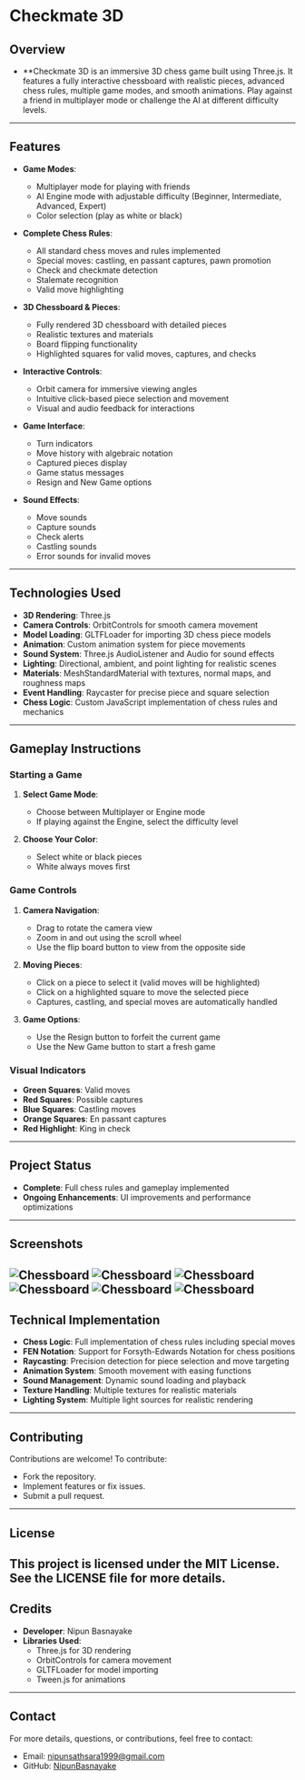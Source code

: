 # **Checkmate 3D**
## **Overview**
- **Checkmate 3D is an immersive 3D chess game built using Three.js. It features a fully interactive chessboard with realistic pieces, advanced chess rules, multiple game modes, and smooth animations. Play against a friend in multiplayer mode or challenge the AI at different difficulty levels.
---
## **Features**
- **Game Modes**:
  - Multiplayer mode for playing with friends
  - AI Engine mode with adjustable difficulty (Beginner, Intermediate, Advanced, Expert)
  - Color selection (play as white or black)

- **Complete Chess Rules**:
  - All standard chess moves and rules implemented
  - Special moves: castling, en passant captures, pawn promotion
  - Check and checkmate detection
  - Stalemate recognition
  - Valid move highlighting

- **3D Chessboard & Pieces**:
  - Fully rendered 3D chessboard with detailed pieces
  - Realistic textures and materials
  - Board flipping functionality
  - Highlighted squares for valid moves, captures, and checks

- **Interactive Controls**:
  - Orbit camera for immersive viewing angles
  - Intuitive click-based piece selection and movement
  - Visual and audio feedback for interactions

- **Game Interface**:
  - Turn indicators
  - Move history with algebraic notation
  - Captured pieces display
  - Game status messages
  - Resign and New Game options

- **Sound Effects**:
  - Move sounds
  - Capture sounds
  - Check alerts
  - Castling sounds
  - Error sounds for invalid moves
---
## **Technologies Used**
- **3D Rendering**: Three.js
- **Camera Controls**: OrbitControls for smooth camera movement
- **Model Loading**: GLTFLoader for importing 3D chess piece models
- **Animation**: Custom animation system for piece movements
- **Sound System**: Three.js AudioListener and Audio for sound effects
- **Lighting**: Directional, ambient, and point lighting for realistic scenes
- **Materials**: MeshStandardMaterial with textures, normal maps, and roughness maps
- **Event Handling**: Raycaster for precise piece and square selection
- **Chess Logic**: Custom JavaScript implementation of chess rules and mechanics
---
## **Gameplay Instructions**
### **Starting a Game**
1. **Select Game Mode**:
   - Choose between Multiplayer or Engine mode
   - If playing against the Engine, select the difficulty level

2. **Choose Your Color**:
   - Select white or black pieces
   - White always moves first

### **Game Controls**
1. **Camera Navigation**:
   - Drag to rotate the camera view
   - Zoom in and out using the scroll wheel
   - Use the flip board button to view from the opposite side

2. **Moving Pieces**:
   - Click on a piece to select it (valid moves will be highlighted)
   - Click on a highlighted square to move the selected piece
   - Captures, castling, and special moves are automatically handled

3. **Game Options**:
   - Use the Resign button to forfeit the current game
   - Use the New Game button to start a fresh game

### **Visual Indicators**
- **Green Squares**: Valid moves
- **Red Squares**: Possible captures
- **Blue Squares**: Castling moves
- **Orange Squares**: En passant captures
- **Red Highlight**: King in check
---
## **Project Status**
- **Complete**: Full chess rules and gameplay implemented
- **Ongoing Enhancements**: UI improvements and performance optimizations
---
## **Screenshots**
![Chessboard](Screenshots/1.png)
![Chessboard](Screenshots/2.png)
![Chessboard](Screenshots/3.png)
![Chessboard](Screenshots/4.png)
![Chessboard](Screenshots/5.png)
![Chessboard](Screenshots/6.png)
---
## **Technical Implementation**
- **Chess Logic**: Full implementation of chess rules including special moves
- **FEN Notation**: Support for Forsyth-Edwards Notation for chess positions
- **Raycasting**: Precision detection for piece selection and move targeting
- **Animation System**: Smooth movement with easing functions
- **Sound Management**: Dynamic sound loading and playback
- **Texture Handling**: Multiple textures for realistic materials
- **Lighting System**: Multiple light sources for realistic rendering
---
## **Contributing**
Contributions are welcome! To contribute:
- Fork the repository.
- Implement features or fix issues.
- Submit a pull request.
---
## **License**
This project is licensed under the MIT License. See the LICENSE file for more details.
---
## **Credits**
- **Developer**: Nipun Basnayake 
- **Libraries Used**:
  - Three.js for 3D rendering
  - OrbitControls for camera movement
  - GLTFLoader for model importing
  - Tween.js for animations
---
## **Contact**
For more details, questions, or contributions, feel free to contact:  
- Email: [nipunsathsara1999@gmail.com](mailto:nipunsathsara1999@gmail.com)  
- GitHub: [NipunBasnayake](https://github.com/NipunBasnayake)
